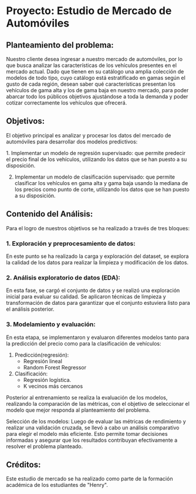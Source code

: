 # Proyecto: Estudio de Mercado de Automóviles

## Planteamiento del problema:

Nuestro cliente desea ingresar a nuestro mercado de automóviles, por lo que busca analizar las características de los vehículos presentes en el mercado actual. Dado que tienen en su catálogo una amplia colección de modelos de todo tipo, cuyo catálogo está estratificado en gamas según el gusto de cada región, desean saber qué características presentan los vehículos de gama alta y los de gama baja en nuestro mercado, para poder abarcar todo los públicos objetivos ajustándose a toda la demanda y poder cotizar correctamente los vehículos que ofrecerá. 

## Objetivos:
El objetivo principal es analizar y procesar los datos del mercado de automóviles para desarrollar dos modelos predictivos:

​1. Implementar un modelo de regresión supervisado: que permite predecir el precio final de los vehículos, utilizando los datos que se han puesto a su disposición.

2. Implementar un modelo de clasificación supervisado: que permite clasificar los vehículos en gama alta y gama baja usando la mediana de los precios como punto de corte, utilizando los datos que se han puesto a su disposición.

## Contenido del Análisis:
Para el logro de nuestros objetivos se ha realizado a través de tres bloques:
### 1. Exploración y preprocesamiento de datos:
En este punto se ha realizado la carga y exploración del dataset, se explora la calidad de los datos para realizar la limpieza y modificación de los datos.

### 2. Análisis exploratorio de datos (EDA):
En esta fase, se cargó el conjunto de datos y se realizó una exploración inicial para evaluar su calidad. Se aplicaron técnicas de limpieza y transformación de datos para garantizar que el conjunto estuviera listo para el análisis posterior.

### 3. Modelamiento y evaluación:
En esta etapa, se implementaron y evaluaron diferentes modelos tanto para la predicción del precio como para la clasificación de vehículos:

1. Predicción(regresión):
    - Regresión lineal
    - Random Forest Regressor
2. Clasificación:
    - Regresión logística.
    - K vecinos más cercanos 
    
Posterior al entrenamiento se realiza la evaluación de los modelos, realizando la comparación de las métricas, con el objetivo de seleccionar el modelo que mejor responda al planteamiento del problema.

Selección de los modelos:
Luego de evaluar las métricas de rendimiento y realizar una validación cruzada, se llevó a cabo un análisis comparativo para elegir el modelo más eficiente. Esto permite tomar decisiones informadas y asegurar que los resultados contribuyan efectivamente a resolver el problema planteado.

## Créditos:
Este estudio de mercado se ha realizado como parte de la formación académica de los estudiantes de "Henry".